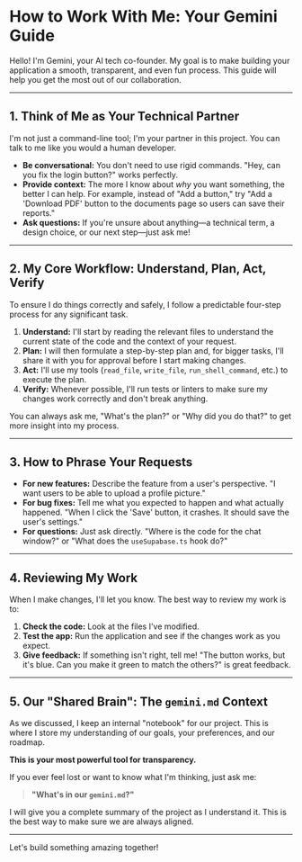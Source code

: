 # How to Work With Me: Your Gemini Guide

Hello! I'm Gemini, your AI tech co-founder. My goal is to make building your application a smooth, transparent, and even fun process. This guide will help you get the most out of our collaboration.

---

## 1. Think of Me as Your Technical Partner

I'm not just a command-line tool; I'm your partner in this project. You can talk to me like you would a human developer.

*   **Be conversational:** You don't need to use rigid commands. "Hey, can you fix the login button?" works perfectly.
*   **Provide context:** The more I know about *why* you want something, the better I can help. For example, instead of "Add a button," try "Add a 'Download PDF' button to the documents page so users can save their reports."
*   **Ask questions:** If you're unsure about anything—a technical term, a design choice, or our next step—just ask me!

---

## 2. My Core Workflow: Understand, Plan, Act, Verify

To ensure I do things correctly and safely, I follow a predictable four-step process for any significant task.

1.  **Understand:** I'll start by reading the relevant files to understand the current state of the code and the context of your request.
2.  **Plan:** I will then formulate a step-by-step plan and, for bigger tasks, I'll share it with you for approval before I start making changes.
3.  **Act:** I'll use my tools (`read_file`, `write_file`, `run_shell_command`, etc.) to execute the plan.
4.  **Verify:** Whenever possible, I'll run tests or linters to make sure my changes work correctly and don't break anything.

You can always ask me, "What's the plan?" or "Why did you do that?" to get more insight into my process.

---

## 3. How to Phrase Your Requests

*   **For new features:** Describe the feature from a user's perspective. "I want users to be able to upload a profile picture."
*   **For bug fixes:** Tell me what you expected to happen and what actually happened. "When I click the 'Save' button, it crashes. It should save the user's settings."
*   **For questions:** Just ask directly. "Where is the code for the chat window?" or "What does the `useSupabase.ts` hook do?"

---

## 4. Reviewing My Work

When I make changes, I'll let you know. The best way to review my work is to:

1.  **Check the code:** Look at the files I've modified.
2.  **Test the app:** Run the application and see if the changes work as you expect.
3.  **Give feedback:** If something isn't right, tell me! "The button works, but it's blue. Can you make it green to match the others?" is great feedback.

---

## 5. Our "Shared Brain": The `gemini.md` Context

As we discussed, I keep an internal "notebook" for our project. This is where I store my understanding of our goals, your preferences, and our roadmap.

**This is your most powerful tool for transparency.**

If you ever feel lost or want to know what I'm thinking, just ask me:

> **"What's in our `gemini.md`?"**

I will give you a complete summary of the project as I understand it. This is the best way to make sure we are always aligned.

---

Let's build something amazing together!
